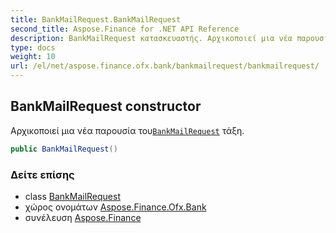 ```yaml
---
title: BankMailRequest.BankMailRequest
second_title: Aspose.Finance for .NET API Reference
description: BankMailRequest κατασκευαστής. Αρχικοποιεί μια νέα παρουσία τουBankMailRequest τάξη.
type: docs
weight: 10
url: /el/net/aspose.finance.ofx.bank/bankmailrequest/bankmailrequest/
---
```

## BankMailRequest constructor

Αρχικοποιεί μια νέα παρουσία του[`BankMailRequest`](../) τάξη.

```csharp
public BankMailRequest()
```

### Δείτε επίσης

* class [BankMailRequest](../)
* χώρος ονομάτων [Aspose.Finance.Ofx.Bank](../../bankmailrequest/)
* συνέλευση [Aspose.Finance](../../../)


